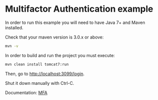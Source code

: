 # Multifactor Authentication example

In order to run this example you will need to have Java 7+ and Maven installed.

Check that your maven version is 3.0.x or above:

```sh
mvn -v
```

In order to build and run the project you must execute:

```sh
mvn clean install tomcat7:run
```

Then, go to [http://localhost:3099/login](http://localhost:3099/login).

Shut it down manually with Ctrl-C.

Documentation: [MFA](https://auth0.com/docs/quickstart/webapp/java/09-mfa)

